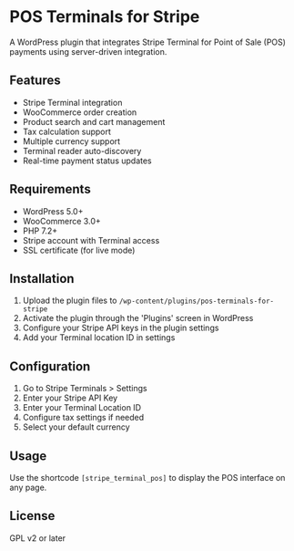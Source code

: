 # POS Terminals for Stripe

A WordPress plugin that integrates Stripe Terminal for Point of Sale (POS) payments using server-driven integration.

## Features

- Stripe Terminal integration
- WooCommerce order creation
- Product search and cart management
- Tax calculation support
- Multiple currency support
- Terminal reader auto-discovery
- Real-time payment status updates

## Requirements

- WordPress 5.0+
- WooCommerce 3.0+
- PHP 7.2+
- Stripe account with Terminal access
- SSL certificate (for live mode)

## Installation

1. Upload the plugin files to `/wp-content/plugins/pos-terminals-for-stripe`
2. Activate the plugin through the 'Plugins' screen in WordPress
3. Configure your Stripe API keys in the plugin settings
4. Add your Terminal location ID in settings

## Configuration

1. Go to Stripe Terminals > Settings
2. Enter your Stripe API Key
3. Enter your Terminal Location ID
4. Configure tax settings if needed
5. Select your default currency

## Usage

Use the shortcode `[stripe_terminal_pos]` to display the POS interface on any page.

## License

GPL v2 or later
